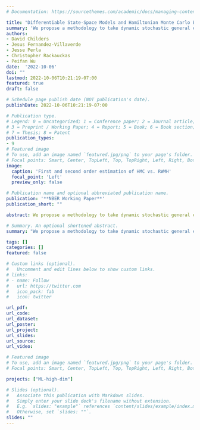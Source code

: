 ```yaml
---
# Documentation: https://sourcethemes.com/academic/docs/managing-content/

title: "Differentiable State-Space Models and Hamiltonian Monte Carlo Estimation"
summary: 'We propose a methodology to take dynamic stochastic general equilibrium (DSGE) models to the data based on the combination of differentiable state-space models and the Hamiltonian Monte Carlo (HMC) sampler.'
authors:
- David Childers
- Jesus Fernandez-Villaverde
- Jesse Perla
- Christopher Rackauckas
- Peifan Wu 
date:  '2022-10-06'
doi: ""
lastmod: 2022-10-06T10:21:19-07:00
featured: true
draft: false

# Schedule page publish date (NOT publication's date).
publishDate: 2022-10-06T10:21:19-07:00

# Publication type.
# Legend: 0 = Uncategorized; 1 = Conference paper; 2 = Journal article;
# 3 = Preprint / Working Paper; 4 = Report; 5 = Book; 6 = Book section;
# 7 = Thesis; 8 = Patent
publication_types:
- 9
# Featured image
# To use, add an image named `featured.jpg/png` to your page's folder.
# Focal points: Smart, Center, TopLeft, Top, TopRight, Left, Right, BottomLeft, Bottom, BottomRight.
image:
  caption: 'First and second order estimation of HMC vs. RWMH'
  focal_point: 'Left'
  preview_only: false

# Publication name and optional abbreviated publication name.
publication: '**NBER Working Paper**'
publication_short: ""

abstract: We propose a methodology to take dynamic stochastic general equilibrium (DSGE) models to the data based on the combination of differentiable state-space models and the Hamiltonian Monte Carlo (HMC) sampler. First, we introduce a method for implicit automatic differentiation of perturbation solutions of DSGE models with respect to the model's parameters. We can use the resulting output for various tasks requiring gradients, such as building an HMC sampler, to estimate first- and second-order approximations of DSGE models. The availability of derivatives also enables a general filter-free method to estimate nonlinear, non-Gaussian DSGE models by sampling the joint likelihood of parameters and latent states. We show that the gradient-based joint likelihood sampling approach is superior in efficiency and robustness to standard Metropolis-Hastings samplers by estimating a canonical real business cycle model, a real small open economy model, and a medium-scale New Keynesian DSGE model.

# Summary. An optional shortened abstract.
summary: "We propose a methodology to take dynamic stochastic general equilibrium (DSGE) models to the data based on the combination of differentiable state-space models and the Hamiltonian Monte Carlo (HMC) sampler."

tags: []
categories: []
featured: false

# Custom links (optional).
#   Uncomment and edit lines below to show custom links.
# links:
# - name: Follow
#   url: https://twitter.com
#   icon_pack: fab
#   icon: twitter

url_pdf:
url_code:
url_dataset:
url_poster:
url_project:
url_slides:
url_source:
url_video:

# Featured image
# To use, add an image named `featured.jpg/png` to your page's folder. 
# Focal points: Smart, Center, TopLeft, Top, TopRight, Left, Right, BottomLeft, Bottom, BottomRight.

projects: ["ML-high-dim"]

# Slides (optional).
#   Associate this publication with Markdown slides.
#   Simply enter your slide deck's filename without extension.
#   E.g. `slides: "example"` references `content/slides/example/index.md`.
#   Otherwise, set `slides: ""`.
slides: ""
---
```

